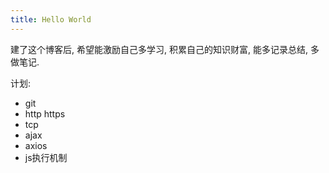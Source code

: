 ```yaml
---
title: Hello World
---
```

建了这个博客后, 希望能激励自己多学习, 积累自己的知识财富, 能多记录总结, 多做笔记.

计划: 
+ git
+ http https 
+ tcp
+ ajax 
+ axios
+ js执行机制
